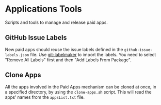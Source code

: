 # Applications Tools

Scripts and tools to manage and release paid apps.

## GitHub Issue Labels

New paid apps should reuse the issue labels defined in the ``github-issue-labels.json`` file. Use [git-labelmaker](https://github.com/himynameisdave/git-labelmaker) to import the labels. You need to select "Remove All Labels" first and then "Add Labels From Package".

## Clone Apps

All the apps involved in the Paid Apps mechanism can be cloned at once, in a specified directory, by using the `clone-apps.sh` script. This will read the apps' names from the `appsList.txt` file. 
